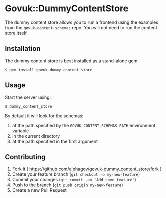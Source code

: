 # Govuk::DummyContentStore

The dummy content store allows you to run a frontend using the examples from
the `govuk-content-schemas` repo. You will not need to run the content store
itself.

## Installation

The dummy content store is best installed as a stand-alone gem:

    $ gem install govuk-dummy_content_store

## Usage

Start the server using:

    $ dummy_content_store

By default it will look for the schemas:

  1. at the path specified by the `GOVUK_CONTENT_SCHEMAS_PATH` environment variable
  2. in the current directory
  3. at the path specified in the first argument

## Contributing

1. Fork it ( https://github.com/alphagov/govuk-dummy_content_store/fork )
2. Create your feature branch (`git checkout -b my-new-feature`)
3. Commit your changes (`git commit -am 'Add some feature'`)
4. Push to the branch (`git push origin my-new-feature`)
5. Create a new Pull Request
